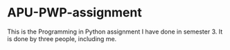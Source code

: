 # APU-PWP-assignment
 This is the Programming in Python assignment I have done in semester 3. It is done by three people, including me.
